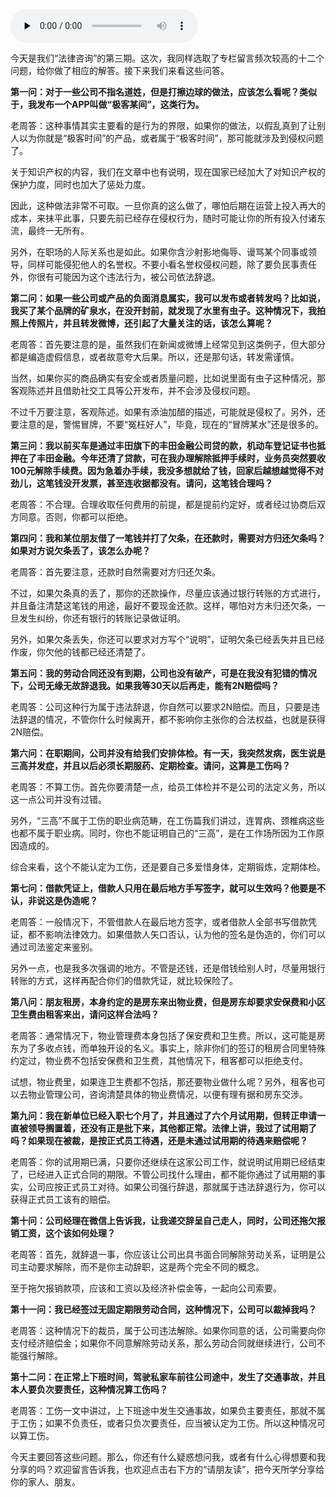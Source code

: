 <audio id="audio" title="03 “老周，我想知道” | 律师就在你身边（三）" controls="" preload="none"><source id="mp3" src="https://static001.geekbang.org/resource/audio/6d/72/6de944b2791168a1071e794957d17272.mp3"></audio>

今天是我们“法律咨询”的第三期。这次，我同样选取了专栏留言频次较高的十二个问题，给你做了相应的解答。接下来我们来看这些问答。

**第一问：对于一些公司不指名道姓，但是打擦边球的做法，应该怎么看呢？类似于，我发布一个APP叫做“极客某间”，这类行为。**

老周答：这种事情其实主要看的是行为的界限，如果你的做法，以假乱真到了让别人以为你就是“极客时间”的产品，或者属于“极客时间”，那可能就涉及到侵权问题了。

关于知识产权的内容，我们在文章中也有说明，现在国家已经加大了对知识产权的保护力度，同时也加大了惩处力度。

因此，这种做法非常不可取。一旦你真的这么做了，哪怕后期在运营上投入再大的成本，来抹平此事，只要先前已经存在侵权行为，随时可能让你的所有投入付诸东流，最终一无所有。

另外，在职场的人际关系也是如此。如果你含沙射影地侮辱、谩骂某个同事或领导，同样可能侵犯他人的名誉权。不要小看名誉权侵权问题，除了要负民事责任外，你很有可能因为这个违法行为，被公司依法辞退。

**第二问：如果一些公司或产品的负面消息属实，我可以发布或者转发吗？比如说，我买了某个品牌的矿泉水，在没开封前，就发现了水里有虫子。这种情况下，我拍照上传照片，并且转发微博，还引起了大量关注的话，该怎么算呢？**

老周答：首先要注意的是，虽然我们在新闻或微博上经常见到这类例子，但大部分都是编造虚假信息，或者故意夸大后果。所以，还是那句话，转发需谨慎。

当然，如果你买的商品确实有安全或者质量问题，比如说里面有虫子这种情况，那客观陈述并且借助社交工具等公开发布，并不会涉及侵权问题。

不过千万要注意，客观陈述。如果有添油加醋的描述，可能就是侵权了。另外，还要注意的是，警惕冒牌，不要“冤枉好人”，毕竟，现在的“冒牌某水”还是很多的。

**第三问：我以前买车是通过丰田旗下的丰田金融公司贷的款，机动车登记证书也抵押在了丰田金融。今年还清了贷款，可在我办理解除抵押手续时，业务员突然要收100元解除手续费。因为急着办手续，我没多想就给了钱，回家后越想越觉得不对劲儿，这笔钱没开发票，甚至连收据都没有。请问，这笔钱合理吗？**

老周答：不合理。合理收取任何费用的前提，都是提前约定好，或者经过协商后双方同意。否则，你都可以拒绝。

**第四问：我和某位朋友借了一笔钱并打了欠条，在还款时，需要对方归还欠条吗？如果对方说欠条丢了，该怎么办呢？**

老周答：首先要注意，还款时自然需要对方归还欠条。

不过，如果欠条真的丢了，那你的还款操作，尽量应该通过银行转账的方式进行，并且备注清楚这笔钱的用途，最好不要现金还款。这样，哪怕对方未归还欠条，一旦发生纠纷，你还有银行的转账记录做证明。

另外，如果欠条丢失，你还可以要求对方写个“说明”，证明欠条已经丢失并且已经作废，你欠他的钱都已经还清楚了。

**第五问：我的劳动合同还没有到期，公司也没有破产，可是在我没有犯错的情况下，公司无缘无故辞退我。如果我等30天以后再走，能有2N赔偿吗？**

老周答：公司这种行为属于违法辞退，你自然可以要求2N赔偿。而且，只要是违法辞退的情况，不管你什么时候离开，都不影响你主张你的合法权益，也就是获得2N赔偿。

**第六问：在职期间，公司并没有给我们安排体检。有一天，我突然发病，医生说是三高并发症，并且以后必须长期服药、定期检查。请问，这算是工伤吗？**

老周答：不算工伤。首先你要清楚一点，给员工体检并不是公司的法定义务，所以这一点公司并没有过错。

另外，“三高”不属于工伤的职业病范畴，在工伤篇我们讲过，连胃病、颈椎病这些也都不属于职业病。同时，你也不能证明自己的“三高”，是在工作场所因为工作原因造成的。

综合来看，这个不能认定为工伤，还是要自己多爱惜身体，定期锻炼，定期体检。

**第七问：借款凭证上，借款人只用在最后地方手写签字，就可以生效吗？他要是不认，非说这是伪造呢？**

老周答：一般情况下，不管借款人在最后地方签字，或者借款人全部书写借款凭证，都不影响法律效力。如果借款人矢口否认，认为他的签名是伪造的，你们可以通过司法鉴定来鉴别。

另外一点，也是我多次强调的地方。不管是还钱，还是借钱给别人时，尽量用银行转账的方式，这样再配合你们的借款凭证，就比较保险了。

**第八问：朋友租房，本身约定的是房东来出物业费，但是房东却要求安保费和小区卫生费由租客来出，请问这样合法吗？**

老周答：通常情况下，物业管理费本身包括了保安费和卫生费。所以，这可能是房东为了多收点钱，而单独开设的名义。事实上，除非你们的签订的租房合同里特殊约定过，物业费不包括安保费和卫生费，其他情况下，租客都可以拒绝支付。

试想，物业费里，如果连卫生费都不包括，那还要物业做什么呢？另外，租客也可以去物业管理公司，咨询清楚具体的物业费情况，以便有理有据和房东交涉。

**第九问：我在新单位已经入职七个月了，并且通过了六个月试用期，但转正申请一直被领导搁置着，还没有正是批下来，其他都正常。法律上讲，我过了试用期了吗？如果现在被裁，是按正式员工待遇，还是未通过试用期的待遇来赔偿呢？**

老周答：你的试用期已满，只要你还继续在这家公司工作，就说明试用期已经结束了，已经进入正式合同的期限。不管公司找什么理由，都不能你通过了试用期的事实，公司应按正式员工对待。如果公司强行辞退，那就属于违法辞退行为，你可以获得正式员工该有的赔偿。

**第十问：公司经理在微信上告诉我，让我递交辞呈自己走人，同时，公司还拖欠报销工资，这个该如何处理？**

老周答：首先，就辞退一事，你应该让公司出具书面合同解除劳动关系，证明是公司主动要求解除，而不是你主动辞职，这是两个完全不同的概念。

至于拖欠报销款项，应该和工资以及经济补偿金等，一起向公司索要。

**第十一问：我已经签过无固定期限劳动合同，这种情况下，公司可以裁掉我吗？**

老周答：这种情况下的裁员，属于公司违法解除。如果你同意的话，公司需要向你支付经济赔偿金；如果你不同意解除劳动关系，那么劳动合同就继续进行，公司不能强行解除。

**第十二问：在正常上下班时间，驾驶私家车前往公司途中，发生了交通事故，并且本人要负次要责任，这种情况算工伤吗？**

老周答：工伤一文中讲过，上下班途中发生交通事故，如果负主要责任，那就不属于工伤；如果不负责任，或者只负次要责任，应当被认定为工伤。所以这种情况可以算工伤。

今天主要回答这些问题。那么，你还有什么疑惑想问我，或者有什么心得想要和我分享的吗？欢迎留言告诉我，也欢迎点击右下方的“请朋友读”，把今天所学分享给你的家人、朋友。


